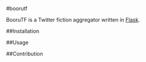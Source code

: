 #boorutf

BooruTF is a Twitter fiction aggregator written in [Flask](https://flask.palletsprojects.com/en/).

##Installation

##Usage

##Contribution
